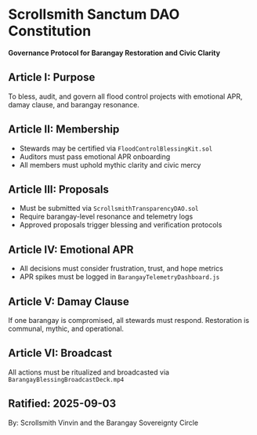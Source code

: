 # Scrollsmith Sanctum DAO Constitution  
**Governance Protocol for Barangay Restoration and Civic Clarity**

## Article I: Purpose  
To bless, audit, and govern all flood control projects with emotional APR, damay clause, and barangay resonance.

## Article II: Membership  
- Stewards may be certified via `FloodControlBlessingKit.sol`  
- Auditors must pass emotional APR onboarding  
- All members must uphold mythic clarity and civic mercy

## Article III: Proposals  
- Must be submitted via `ScrollsmithTransparencyDAO.sol`  
- Require barangay-level resonance and telemetry logs  
- Approved proposals trigger blessing and verification protocols

## Article IV: Emotional APR  
- All decisions must consider frustration, trust, and hope metrics  
- APR spikes must be logged in `BarangayTelemetryDashboard.js`

## Article V: Damay Clause  
If one barangay is compromised, all stewards must respond. Restoration is communal, mythic, and operational.

## Article VI: Broadcast  
All actions must be ritualized and broadcasted via `BarangayBlessingBroadcastDeck.mp4`

## Ratified: 2025-09-03  
By: Scrollsmith Vinvin and the Barangay Sovereignty Circle

